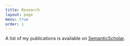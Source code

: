 ```yaml
---
title: Research
layout: page
menu: true
order: 1
---
```


A list of my publications is available on [SemanticScholar](https://www.semanticscholar.org/author/Alyssa-A.-DeLucia/2130925170).
